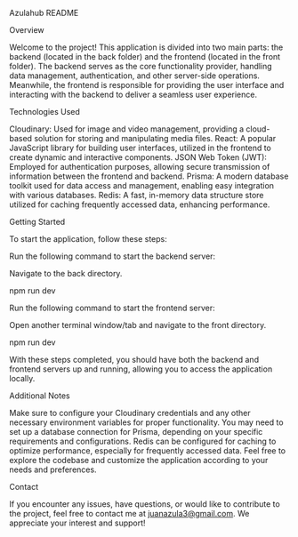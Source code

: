 Azulahub README

Overview

Welcome to the project! This application is divided into two main parts: the backend (located in the back folder) and the frontend (located in the front folder). The backend serves as the core functionality provider, handling data management, authentication, and other server-side operations. Meanwhile, the frontend is responsible for providing the user interface and interacting with the backend to deliver a seamless user experience.

Technologies Used

Cloudinary: Used for image and video management, providing a cloud-based solution for storing and manipulating media files.
React: A popular JavaScript library for building user interfaces, utilized in the frontend to create dynamic and interactive components.
JSON Web Token (JWT): Employed for authentication purposes, allowing secure transmission of information between the frontend and backend.
Prisma: A modern database toolkit used for data access and management, enabling easy integration with various databases.
Redis: A fast, in-memory data structure store utilized for caching frequently accessed data, enhancing performance.

Getting Started

To start the application, follow these steps:

Run the following command to start the backend server:

Navigate to the back directory.

npm run dev


Run the following command to start the frontend server:

Open another terminal window/tab and navigate to the front directory.

npm run dev

With these steps completed, you should have both the backend and frontend servers up and running, allowing you to access the application locally.

Additional Notes

Make sure to configure your Cloudinary credentials and any other necessary environment variables for proper functionality.
You may need to set up a database connection for Prisma, depending on your specific requirements and configurations.
Redis can be configured for caching to optimize performance, especially for frequently accessed data.
Feel free to explore the codebase and customize the application according to your needs and preferences.

Contact

If you encounter any issues, have questions, or would like to contribute to the project, feel free to contact me at juanazula3@gmail.com. We appreciate your interest and support!
